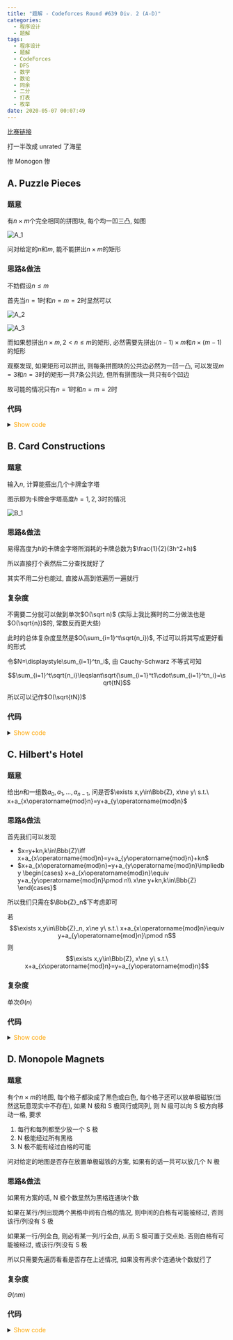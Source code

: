 ```yaml
---
title: "题解 - Codeforces Round #639 Div. 2 (A-D)"
categories:
  - 程序设计
  - 题解
tags:
  - 程序设计
  - 题解
  - CodeForces
  - DFS
  - 数学
  - 数论
  - 同余
  - 二分
  - 打表
  - 枚举
date: 2020-05-07 00:07:49
---
```


[比赛链接](https://codeforces.com/contest/1345)

打一半改成 unrated 了海星

惨 Monogon 惨

<!--more-->

## A. Puzzle Pieces

### 题意

有$n\times m$个完全相同的拼图块, 每个均一凹三凸, 如图

![A_1](A_1.bmp)

问对给定的$n$和$m$, 能不能拼出$n\times m$的矩形

### 思路&做法

不妨假设$n\leqslant m$

首先当$n=1$时和$n=m=2$时显然可以

![A_2](A_2.bmp)

![A_3](A_3.bmp)

而如果想拼出$n\times m,2<n\leqslant m$的矩形, 必然需要先拼出$(n-1)\times m$和$n\times(m-1)$的矩形

观察发现, 如果矩形可以拼出, 则每条拼图块的公共边必然为一凹一凸, 可以发现$m=3$和$n=3$时的矩形一共$7$条公共边, 但所有拼图块一共只有$6$个凹边

故可能的情况只有$n=1$时和$n=m=2$时

### 代码

<details>
<summary><font color='orange'>Show code</font></summary>

{% icodeweb cpa_cpp title:CodeForces_1345A CodeForces/1345A/0.cpp %}

</details>

## B. Card Constructions

### 题意

输入$n$, 计算能搭出几个卡牌金字塔

图示即为卡牌金字塔高度$h=1,2,3$时的情况

![B_1](B_1.bmp)

### 思路&做法

易得高度为$h$的卡牌金字塔所消耗的卡牌总数为$\frac{1}{2}(3h^2+h)$

所以直接打个表然后二分查找就好了

其实不用二分也能过, 直接从高到低遍历一遍就行

### 复杂度

不需要二分就可以做到单次$O(\sqrt n)$ (实际上我比赛时的二分做法也是$O(\sqrt{n})$的, 常数反而更大些)

此时的总体复杂度显然是$O(\sum_{i=1}^t\sqrt{n_i})$, 不过可以将其写成更好看的形式

令$N=\displaystyle\sum_{i=1}^tn_i$, 由 Cauchy-Schwarz 不等式可知

$$\sum_{i=1}^t\sqrt{n_i}\leqslant\sqrt{\sum_{i=1}^t1\cdot\sum_{i=1}^tn_i}=\sqrt{tN}$$

所以可以记作$O(\sqrt{tN})$

### 代码

<details>
<summary><font color='orange'>Show code</font></summary>

{% icodeweb cpa_cpp title:CodeForces_1345B CodeForces/1345B/0.cpp %}

</details>

## C. Hilbert's Hotel

### 题意

给出$n$和一组数$a_0,a_1,...,a_{n-1}$, 问是否$\exists x,y\in\Bbb{Z}, x\ne y\ s.t.\ x+a_{x\operatorname{mod}n}=y+a_{y\operatorname{mod}n}$

### 思路&做法

首先我们可以发现

- $x=y+kn,k\in\Bbb{Z}\iff x+a_{x\operatorname{mod}n}=y+a_{y\operatorname{mod}n}+kn$
- $x+a_{x\operatorname{mod}n}=y+a_{y\operatorname{mod}n}\impliedby \begin{cases}
  x+a_{x\operatorname{mod}n}\equiv y+a_{y\operatorname{mod}n}\pmod n\\
  x\ne y+kn,k\in\Bbb{Z}
\end{cases}$

所以我们只需在$\Bbb{Z}_n$下考虑即可

若
$$\exists x,y\in\Bbb{Z}_n, x\ne y\ s.t.\ x+a_{x\operatorname{mod}n}\equiv y+a_{y\operatorname{mod}n}\pmod n$$
则
$$\exists x,y\in\Bbb{Z}, x\ne y\ s.t.\ x+a_{x\operatorname{mod}n}=y+a_{y\operatorname{mod}n}$$

### 复杂度

单次$\Theta(n)$

### 代码

<details>
<summary><font color='orange'>Show code</font></summary>

{% icodeweb cpa_cpp title:CodeForces_1345C CodeForces/1345C/0.cpp %}

</details>

## D. Monopole Magnets

### 题意

有个$n\times m$的地图, 每个格子都染成了黑色或白色, 每个格子还可以放单极磁铁(当然这玩意现实中不存在), 如果 N 极和 S 极同行或同列, 则 N 级可以向 S 极方向移动一格, 要求

1. 每行和每列都至少放一个 S 极
1. N 极能经过所有黑格
1. N 极不能有经过白格的可能

问对给定的地图是否存在放置单极磁铁的方案, 如果有的话一共可以放几个 N 极

### 思路&做法

如果有方案的话, N 极个数显然为黑格连通块个数

如果在某行/列出现两个黑格中间有白格的情况, 则中间的白格有可能被经过, 否则该行/列没有 S 极

如果某一行/列全白, 则必有某一列/行全白, 从而 S 极可置于交点处. 否则白格有可能被经过, 或该行/列没有 S 极

所以只需要先遍历看看是否存在上述情况, 如果没有再求个连通块个数就行了

### 复杂度

$\Theta(nm)$

### 代码

<details>
<summary><font color='orange'>Show code</font></summary>

{% icodeweb cpa_cpp title:CodeForces_1345D CodeForces/1345D/0.cpp %}

</details>
